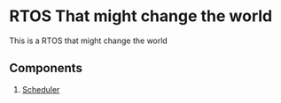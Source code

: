 # RTOS That might change the world

This is a RTOS that might change the world


## Components 

1. [Scheduler](scheduler/SCHEDULER.md)

